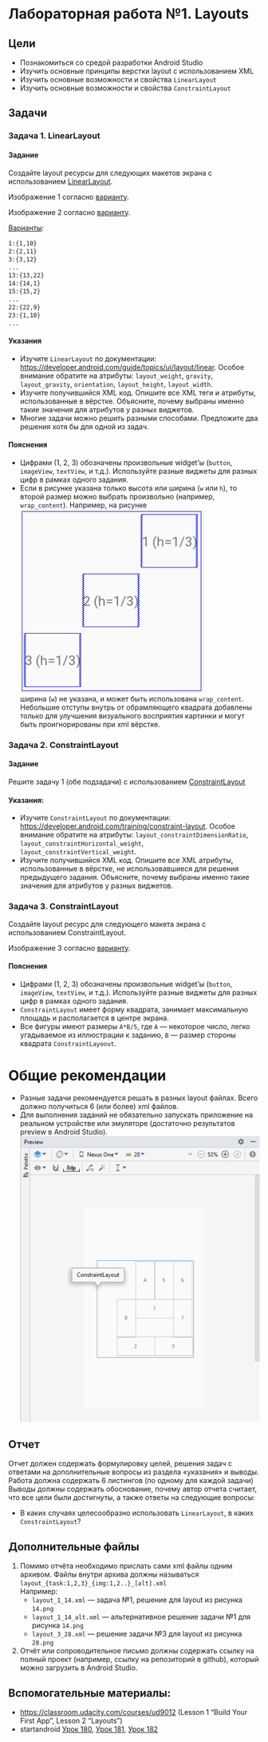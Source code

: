 # Лабораторная работа №1. Layouts
## Цели
* Познакомиться со средой разработки Android Studio
* Изучить основные принципы верстки layout с использованием XML
* Изучить основные возможности и свойства `LinearLayout`
* Изучить основные возможности и свойства `ConstraintLayout`

## Задачи
### Задача 1.  LinearLayout
#### Задание
Создайте layout ресурсы для следующих макетов экрана с использованием [LinearLayout](https://developer.android.com/guide/topics/ui/layout/linear).

Изображение 1 согласно [варианту](linear).

Изображение 2 согласно [варианту](linear).

[Варианты](variants.txt):
```log
1:{1,10}
2:{2,11}
3:{3,12}
...
13:{13,22}
14:{14,1}
15:{15,2}
...
22:{22,9}
23:{1,10}
...
```

#### Указания
* Изучите `LinearLayout` по документации: https://developer.android.com/guide/topics/ui/layout/linear. Особое внимание обратите на атрибуты: `layout_weight`, `gravity`, `layout_gravity`, `orientation`, `layout_height`, `layout_width`.
* Изучите получившийся XML код. Опишите все XML теги и атрибуты, использованные в вёрстке. Объясните, почему выбраны именно такие значения для атрибутов у разных виджетов.
* Многие задачи можно решить разными способами. Предложите два решения хотя бы для одной из задач.

#### Пояснения
* Цифрами (1, 2, 3) обозначены произвольные widget’ы (`button`, `imageView`, `textView`, и т.д.). Используйте разные виджеты для разных цифр в рамках одного задания.
* Если в рисунке указана только высота или ширина (`w` или `h`), то второй размер можно выбрать произвольно (например, `wrap_content`). Например, на рисунке  
![](linear/18.png)  
ширина (`w`) не указана, и может быть использована `wrap_content`. Небольшие отступы внутрь от обрамляющего квадрата добавлены только для улучшения визуального восприятия картинки и могут быть проигнорированы при xml вёрстке.

### Задача 2. ConstraintLayout
#### Задание
Решите задачу 1 (обе подзадачи) с использованием [ConstraintLayout](https://developer.android.com/training/constraint-layout)

#### Указания:
* Изучите `ConstraintLayout` по документации: https://developer.android.com/training/constraint-layout. Особое внимание обратите на атрибуты: `layout_constraintDimensionRatio`, `layout_constraintHorizontal_weight`, `layout_constraintVertical_weight`.
* Изучите получившийся XML код. Опишите все XML атрибуты, использованные в вёрстке, не использовавшиеся для решения предыдущего задания. Объясните, почему выбраны именно такие значения для атрибутов у разных виджетов.


### Задача 3. ConstraintLayout
Создайте layout ресурс для следующего макета экрана с использованием ConstraintLayout.

Изображение 3 согласно [варианту](constraint).

#### Пояснения
* Цифрами (1, 2, 3) обозначены произвольные widget’ы (`button`, `imageView`, `textView`, и т.д.). Используйте разные виджеты для разных цифр в рамках одного задания.
* `ConstraintLayout` имеет форму квадрата, занимает максимальную площадь и располагается в центре экрана.
* Все фигуры имеют размеры `A*B/5`, где `A` — некоторое число, легко угадываемое из иллюстрации к заданию, `B` — размер стороны квадрата `ConstraintLayoout`.

# Общие рекомендации

* Разные задачи рекомендуется решать в разных layout файлах. Всего должно получиться 6 (или более) xml файлов.
* Для выполнения заданий не обязательно запускать приложение на реальном устройстве или эмуляторе (достаточно результатов preview в Android Studio).  
![расположение ConstraintLayout](comment01.png "расположение ConstraintLayout")

## Отчет
Отчет должен содержать формулировку целей, решения задач с ответами на дополнительные вопросы из раздела «указания» и выводы. Работа должна содержать 6 листингов (по одному для каждой задачи)
Выводы должны содержать обоснование, почему автор отчета считает, что все цели были достигнуты, а также ответы на следующие вопросы:
* В каких случаях целесообразно использовать `LinearLayout`, в каких `ConstraintLayout`?

## Дополнительные файлы

1. Помимо отчёта необходимо прислать сами xml файлы одним архивом. Файлы внутри архива должны называться  
`layout_{task:1,2,3}_{img:1,2..}_[alt].xml`  
Например:
    * `layout_1_14.xml` — задача №1, решение для layout из рисунка `14.png`
    * `layout_1_14_alt.xml` — альтернативное решение задачи №1 для рисунка `14.png`
    * `layout_3_28.xml` — решение задачи №3 для layout из рисунка `28.png`
2. Отчёт или сопроводительное письмо должны содержать ссылку на полный проект (например, ссылку на репозиторий в github), который можно загрузить в Android Studio.


## Вспомогательные материалы:
* https://classroom.udacity.com/courses/ud9012 (Lesson 1 “Build Your First App”, Lesson 2 “Layouts”)
* startandroid [Урок 180](https://startandroid.ru/ru/uroki/vse-uroki-spiskom/489-urok-180-constraintlayout-osnovy.html), [Урок 181](https://startandroid.ru/ru/uroki/vse-uroki-spiskom/490-urok-181-constraintslayout-advanced.html), [Урок 182](https://startandroid.ru/ru/uroki/vse-uroki-spiskom/491-urok-182-constraintlayout-chain-weight-barrier-group.html)
